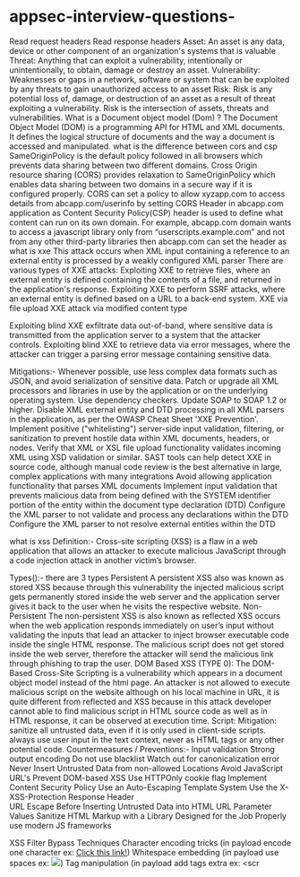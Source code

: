 # appsec-interview-questions-



Read request headers
Read response headers
Asset: An asset is any data, device or other component of an organization's systems that is valuable
Threat: Anything that can exploit a vulnerability, intentionally or unintentionally, to obtain, damage or destroy an asset.
Vulnerability: Weaknesses or gaps in a network, software or system that can be exploited by any threats to gain unauthorized access to an asset
Risk: Risk is any potential loss of, damage, or destruction of an asset as a result of threat exploiting a vulnerability. Risk is the intersection of assets, threats and vulnerabilities.
What is a Document object model (Dom) ?
The Document Object Model (DOM) is a programming API for HTML and XML documents. It defines the logical structure of documents and the way a document is accessed and manipulated.
what is the difference between cors and csp
SameOriginPolicy is the default policy followed in all browsers which prevents data sharing between two different domains.
Cross Origin resource sharing (CORS) provides relaxation to SameOriginPolicy which enables data sharing between two domains in a secure way if it is configured properly. CORS can set a policy to allow xyzapp.com to access details from abcapp.com/userinfo by setting CORS Header in abcapp.com application as
Content Security Policy(CSP) header is used to define what content can run on its own domain. For example, abcapp.com domain wants to access a javascript library only from “userscripts.example.com” and not from any other third-party libraries then abcapp.com can set the header as
what is xxe
This attack occurs when XML input containing a reference to an external entity is processed by a weakly configured XML parser
There are various types of XXE attacks:
Exploiting XXE to retrieve files, where an external entity is defined containing the contents of a file, and returned in the application's response.
Exploiting XXE to perform SSRF attacks, where an external entity is defined based on a URL to a back-end system.
XXE via file upload
XXE attack via modified content type
 
Exploiting blind XXE exfiltrate data out-of-band, where sensitive data is transmitted from the application server to a system that the attacker controls.
Exploiting blind XXE to retrieve data via error messages, where the attacker can trigger a parsing error message containing sensitive data.
 
Mitigations:-
Whenever possible, use less complex data formats such as JSON, and avoid serialization of sensitive data.
Patch or upgrade all XML processors and libraries in use by the application or on the underlying operating system. Use dependency checkers. Update SOAP to SOAP 1.2 or higher.
Disable XML external entity and DTD processing in all XML parsers in the application, as per the OWASP Cheat Sheet 'XXE Prevention'.
Implement positive ("whitelisting") server-side input validation, filtering, or sanitization to prevent hostile data within XML documents, headers, or nodes.
Verify that XML or XSL file upload functionality validates incoming XML using XSD validation or similar.
SAST tools can help detect XXE in source code, although manual code review is the best alternative in large, complex applications with many integrations
Avoid allowing application functionality that parses XML documents
Implement input validation that prevents malicious data from being defined with the SYSTEM identifier portion of the entity within the document type declaration (DTD)
Configure the XML parser to not validate and process any declarations within the DTD
Configure the XML parser to not resolve external entities within the DTD

what is xss
Definition:-
Cross-site scripting (XSS) is a flaw in a web application that allows an attacker to execute malicious JavaScript through a code injection attack in another victim’s browser.

Types():- there are 3 types
Persistent
A persistent XSS also was known as stored XSS because through this vulnerability the injected malicious script gets permanently stored inside the web server and the application server gives it back to the user when he visits the respective website.
Non-Persistent
The non-persistent XSS is also known as reflected XSS occurs when the web application responds immediately on user’s input without validating the inputs that lead an attacker to inject browser executable code inside the single HTML response. The malicious script does not get stored inside the web server, therefore the attacker will send the malicious link through phishing to trap the user.
DOM Based XSS (TYPE 0):
The DOM-Based Cross-Site Scripting is a vulnerability which appears in a document object model instead of the html page. An attacker is not allowed to execute malicious script on the website although on his local machine in URL, it is quite different from reflected and XSS because in this attack developer cannot able to find malicious script in HTML source code as well as in HTML response, it can be observed at execution time.
Script: <script>alert(document.cookie)</script>
Mitigation: 
sanitize all untrusted data, even if it is only used in client-side scripts. 
always use user input in the text context, never as HTML tags or any other potential code.
Countermeasures / Preventions:-
Input validation
Strong output encoding
Do not use blacklist
Watch out for canonicalization error
Never Insert Untrusted Data from non-allowed Locations
Avoid JavaScript URL's
Prevent DOM-based XSS
Use HTTPOnly cookie flag
Implement Content Security Policy
Use an Auto-Escaping Template System
Use the X-XSS-Protection Response Header	
URL Escape Before Inserting Untrusted Data into HTML URL Parameter Values
Sanitize HTML Markup with a Library Designed for the Job
Properly use modern JS frameworks

XSS Filter Bypass Techniques
Character encoding tricks (in payload encode one character ex: <a href="&#106;avascript:alert('Successful XSS')">Click this link!</a>)
Whitespace embedding (in payload use spaces ex: <img src="java    script:al ert('Successful XSS')">)
Tag manipulation (in payload add tags extra ex: <scr<script>ipt>document.write("Successful XSS")</scr<script>ipt>)
Internet explorer abuse (use payloads in ie browser ex: <a href='vbscript:MsgBox("Successful XSS")'>Click here</a>)
Legacy methods (<body background="javascript:alert('Successful XSS')">)

what is sql injection
Definition:- SQL injection is a technique where a malicious user can inject SQL Commands into an SQL statement via a web page
In Band:- 
The attacker uses the same channel of communication to launch their attacks and to gather their results. In-band SQLi’s simplicity and efficiency make it one of the most common types of SQLi attack. There are two sub-variations of this method:
i). Error-based SQLi—the attacker performs actions that cause the database to produce error messages. The attacker can potentially use the data provided by these error messages to gather information about the structure of the database.
ii). Union-based SQLi—this technique takes advantage of the UNION SQL operator, which fuses multiple select statements generated by the database to get a single HTTP response. This response may contain data that can be leveraged by the attacker.
Inferential (Blind) SQLi:- 
The attacker sends data payloads to the server and observes the response and behavior of the server to learn more about its structure. This method is called blind SQLi because the data is not transferred from the website database to the attacker, thus the attacker cannot see information about the attack in-band.
Blind SQL injections rely on the response and behavioral patterns of the server so they are typically slower to execute but may be just as harmful. Blind SQL injections can be classified as follows:
i). Boolean:-  that attacker sends a SQL query to the database prompting the application to return a result. The result will vary depending on whether the query is true or false. Based on the result, the information within the HTTP response will modify or stay unchanged. The attacker can then work out if the message generated a true or false result.
ii). Time-based:- attacker sends a SQL query to the database, which makes the database wait (for a period in seconds) before it can react. The attacker can see from the time the database takes to respond, whether a query is true or false. Based on the result, an HTTP response will be generated instantly or after a waiting period. The attacker can thus work out if the message they used returned true or false, without relying on data from the database.
Ex: ,(select * from (select(sleep(10)))a)
%2c(select%20*%20from%20(select(sleep(10)))a)
';WAITFOR DELAY '0:0:30'--
 
Out-of-band SQLi
The attacker can only carry out this form of attack when certain features are enabled on the database server used by the web application. This form of attack is primarily used as an alternative to the in-band and inferential SQLi techniques..
Countermeasures / Preventions:-
Primary Defenses:
Input validation
Use whitelist
Use strongly typed parameterised query API
Use stored procedure
Enforce least privileges
Avoid detailed error messages
Do not use dynamic query interface
Do not use simple escaping functions
Escaping All User Supplied Input
Watch out for canonicalization error
Avoid accessing external interpreters whenever possible


Command injection ?
No

What is a Parameterized query ?
Parameterized query:- its a query in which placeholders are used for parameters and the parameter values are supplied at execution time.
What is Stored procedure
A stored procedure is a prepared SQL code that you can save and it can be reused over and over again. We can also pass parameters to a stored procedure, so that the stored procedure can act based on the parameter value(s) that is passed.
what is csrf
Definition: CSRF is an attack that forces an end user to execute unwanted actions on a web application in which they’re currently authenticated.
CSRF have another name Session riding
	Examples include:
Submitting or deleting a record.
Submitting a transaction.
Purchasing a product.
Changing a password.
Sending a message.
Mitigation:-
A CSRF token is a secure random token (e.g., synchronizer token or challenge token) that is used to prevent CSRF attacks. The token needs to be unique per user session and should be of large random value to make it difficult to guess
Use samesite(Strict, None, Lax) attribute in cookie
CSRF bypass techniques
Using a existing csrf token across accounts(login A/ collect csrf token / logout /loginB use first collected CSRF token )
Replacing value of same length
Removing the CSRF token from request entirely 
Decode CSRF token
Extracting token via HTML injection
Using only the static parts of the token

what is the privilege escalation and types
horizontal privilege escalation:An attacker acts as a specific user and gains access to resources belonging to another user with a similar level of access.
Vertical privilege escalation: when the attacker gains higher privileges, most often root privileges (administrative privileges).
what is Second order sql injection
a user is supplying a sql statement which is stored by the application. Later that statement is used by the same user on the same web application to perform the attack
Mitigations: 
use parameterized queries which are also known as prepared statement
use stored procedures for database access
double up any single quotation marks appearing within user input before incorporating that input into a SQL query
	Example:- In this example, the data submitted by the user will be parameterized meaning that a vicious input will not affect the database. Now as the statement is parametrized if the following MySql is submitted  user = '; DROP TABLE Users; --
For example, we have a list user page in the admin panel of an application and for speed the developer wrote a basic select script, skipping the use of parameterized variables as they believed the data must be fine in the following database. The simple MySQL statement:
$sql = "SELECT * FROM user WHERE username = '{$userName}'";
$stmt = $conn->query($sql);
$user = $stmt->fetch();
Now becomes SELECT * FROM user WHERE username = ''; DROP TABLE User; --';

what is algorithm used in SSL
SSL uses symmetric cryptography using the session key after the initial handshake is done. The most widely used symmetric algorithms are AES-128, AES-192 and AES-256.
what is SSL handshaking
The SSL handshake is an asymmetric cryptography which allows the browser to verify the web server, get the public key and establish a secure connection before the beginning of the actual data transfer.
The client sends a "client hello" message. This includes the client's SSL version number, cipher settings, session-specific data and other information that the server needs to communicate with the client using SSL.
The server responds with a "server hello" message. This includes the server's SSL version number, cipher settings, session-specific data, an SSL certificate with a public key and other information that the client needs to communicate with the server over SSL.
The client verifies the server's SSL certificate from CA (Certificate Authority) and authenticates the server. If the authentication fails, then the client refuses the SSL connection and throws an exception. If the authentication succeeds, then proceed to step d.
The client creates a session key, encrypts it with the server's public key and sends it to the server. 
The server decrypts the session key with its private key and sends the acknowledgement to the client encrypted with the session key.

What is ServerSideTemplate injection
attacker injects malicious input into a template to execute commands on the server-side. This vulnerability occurs when invalid user input is embedded into the template engine which can generally lead to remote code execution (RCE).
Mitigation:
Sanitization: Sanitize user input before passing it into the templates to minimize vulnerabilities from any malicious.
Sandboxing: In case using risky characters is a business need, it is recommended to use a sandbox within a safe environment.

what is Ping explain process
the ping command sends out an echo request. If it finds the target system, the remote host sends back an echo reply.
what is SSL pinning
SSL Pinning is a technique to prevent MITM attacks. This security measure pins the identity of trustworthy certificates on mobile apps and blocks unknown documents from the suspicious servers.
Advantages of SSL Pinning
Enhanced user privacy and in-app data security
Cost reduction
Reduces threat of compromised certificates
Reduces exposure of user device malware and eavesdropping
Reports Man-in-the-middle attacks
Limitations of SSL Pinning
Less flexibility to change certificates – By pinning an app, it becomes cumbersome to change the security certificate. You must update an android app and send it again to Google play for your users to reinstall it.
Further, when the app has a pinned SSL certificate, it is hard to introduce any additional security solutions, which functions on reverse proxy technology due to SSL termination.

what is the approach to test android application
1.Discovery 2) Assessment and analysis 3) Exploitation 4) Reporting

https://docs.google.com/document/d/16RLGBknUYnduYR6ADq-n8M-sAyS4g6lgw4jPo_Vm56I/edit#heading=h.ez9jf8645yxd 
what is the approach to test Thick client application
The process is 4 steps: 1. Information gathering, 2. Client side attacks, 3. Network side attacks, 4. Server side attacks
Detailed explanation visit   https://docs.google.com/document/d/1HLj5PaBk5jF57cSrmj1lku8QUWaoc0CTL6Nmb6MvXOs/edit#heading=h.2uqrb2nnt5s2 

What is the dll hijacking and dllinjection, difference
DLL Hijacking is a way for attackers to run unwanted code on your system. This means that if an attacker can get a file/program on your system (by social engineering, remote control, etc.) that file could be performed when the user runs an application that is vulnerable to DLL Hijacking.
DLL injection is a method used for running code within the address space of another process by forcing it to load a dynamic-link library. DLL injection is often used by outer programs to manipulate the performance of another program in a way its creators did not expect or intend.

Test cases, Business test cases
What is session hijacking and session fixation attacks
Session hijacking and Session fixation are both attacks that attempt to gain access to a user’s client and web server session
session hijacking: the attacker attempts to steal the ID of a victim's session after the user logs in. 
session fixation: the attacker already has access to a valid session and tries to force the victim to use that particular session for his or her own purposes. The session fixation attack “fixes” an established session on the victim's browser, so the attack starts before the user logs in.
Tools:- Javasnoop, SQLmap commands, burp 
SSRF attack ? difference between CSRF and SSRF ?
Owasp ASVS
Active scan & passive scan
Active scanners send transmissions to the network's nodes, examining the responses they receive to evaluate whether a specific node represents a weak point within the network.
Passive scanners identify the active operating systems, applications and ports throughout a network, monitoring activity to determine the network's vulnerabilities
Cover android testing flow and some test cases, ssl pinning, 
how to bypass otp
how to bypass bruteforce
What is the assessment process to approach thick client application to do
What is the assessment process to 
What authentication and Authorization
In simple terms, authentication is the process of verifying who a user is, while authorization is the process of verifying what they have access to.
Root detection in Android device
Attackers can ‘root’ a device in order to bypass the Android application sandbox
How to bypass Root detection
After finding the XXE vulnerability what you will do ? how you will exploit it ?
Buffer overflow:
Definition:
Buffers are memory storage regions that temporarily hold data while it is being transferred from one location to another. A buffer overflow (or buffer overrun) occurs when the volume of data exceeds the storage capacity of the memory buffer. As a result, the program attempting to write the data to the buffer overwrites adjacent memory locations.
What is Http Parameter pollution
HTTP Parameter Pollution (HPP) is a vulnerability in which an attacker appends extra parameters to an HTTP request making a website perform unexpected behavior.


What are the HTTP Security Headers
X-Frame-Options (it prevents clickjacking attack)
X-XSS-Protection ( it prevents XSS)
X-Content-Type-Options ( To prevent the browser from sniffing the page's content and deciding on which MIME type to use, use the X-Content-Type-Options header with the nosniff directive)
X-Download-Options
Content-Security-Policy (which allows only specific data from website)
Strict-Transport-Security (it restrict web app to use SSL connection only)
Referrer policy (it gives some reference to a web-A when it directed to web-B)
 Cookie Attributes
Secure
Domain
Path
HTTPOnly
Expires

What is Password Salting ?
Password Salting is a technique used to help protect passwords stored in a database from being reverse-engineered by hackers who might breach the environment. Password salting involves adding a string of between 32 or more characters to a password and then hashing it

What is HSTS ?
HSTS stands for HTTP Strict Transport Security. It is a method used by websites to declare that they should only be accessed using a secure connection (HTTPS). If a website declares an HSTS policy, the browser must refuse all HTTP connections and prevent users from accepting insecure SSL certificates.

How HSTS works ?
Typically, when you enter a URL in the web browser, you skip the protocol part. For example, you type www.acunetix.com, not http://www.acunetix.com. In such a case, the browser assumes that you want to use the HTTP protocol so it makes an HTTP request to www.acunetix.com.
At this stage, the web server replies with a redirect (301 response code) that points to the HTTPS site. The browser makes an HTTPS connection to www.acunetix.com. This is when the HSTS security policy protection begins using an HTTP response header:
Ex: Strict-Transport-Security: max-age=31536000; includeSubDomains; preload

HSTS max-age is refreshed every time your browser reads the header and the maximum value is two years. This means that the protection is permanent as long as no more than two years pass between your visits

**The only currently known method that could be used to bypass HSTS is an NTP-based attack. If a computer is vulnerable to an NTP attack, an attacker can trick the computer into expiring the HSTS policy and access a web application once with HTTP requests

What is cross frame scripting ?
Cross-Frame Scripting is a web attack technique that exploits specific browser bugs to eavesdrop on the user through JavaScript. This type of attack requires social engineering and completely depends on the browser selected by the user, therefore it is perceived as a minor web application security threat.

XFS attack is possible when below conditions met
all the following conditions must be met:
1. The website or web application must be vulnerable to XFS attacks and must control valuable user input (login data or other sensitive information).
2. The attacker must place malicious JavaScript code on a web page that they control.
3. The attacker must use social engineering (e.g. a phishing attack) to trick the victim to visit the web page that the attacker controls.
4. The victim must use a vulnerable browser version (for example, IE6 on Windows XP)

Preventions: 
Framebusting: The legitimate website owner only needs to modify the web page HTML code.
The Content-Security-Policy: frame-ancestors header: The legitimate website owner must modify web server configuration and have this header automatically included with every page.
The X-Frame-Options header: The legitimate website owner must modify web server configuration and have this header automatically included with every page.


What is HTTPOnly ?
If we set HTTPOnly attribute on cookie then cookie value cannot read or set by client side java script. It protects from Xss attacks
Ex: Set-Cookie: sessionid=QmFieWxvbiA1; HttpOnly

Other Flags For Secure Cookies
The HttpOnly flag is not the only flag that you can use to protect your cookies. Here are two more that can be useful.

Secure Flag
The Secure flag is used to declare that the cookie may only be transmitted using a secure connection (SSL/HTTPS). If this cookie is set, the browser will never send the cookie if the connection is HTTP. This flag prevents cookie theft via man-in-the-middle attacks.
Ex: Set-Cookie: sessionid=QmFieWxvbiA1; HttpOnly; Secure

SameSite flag
The SameSite flag is used to declare when web browsers should send the cookie, depending on how a visitor interacts with the site that set the cookie. This flag is used to help protect against cross-site request forgery (CSRF) attacks.

The SameSite attribute may have one of the following values:

SameSite=Strict: The cookie is only sent if you are currently on the site that the cookie is set for. If you are on a different site and you click a link to a site that the cookie is set for, the cookie is not sent with the first request.
SameSite=Lax: The cookie is not sent for embedded content but it is sent if you click on a link to a site that the cookie is set for. It is sent only with safe request types that do not change state, for example, GET.
SameSite=None: The cookie is sent even for embedded content.
Ex: Set-Cookie: sessionid=QmFieWxvbiA1; HttpOnly; Secure; SameSite=Strict


what is http trace
The HTTP TRACE method is designed for diagnostic purposes. If enabled, the web server will respond to requests that use the TRACE method by echoing in its response the exact request that was received. the TRACK method works in the same way but is specific to Microsoft’s IIS web server.
What is Cross site tracing ?
Cross-site tracing (XST) is an advanced form of cross-site scripting that can pass protection measures against cross-site scripting. XST allows attackers to get authentication data like session cookies using a simple client-side script. It starts with a compromised server: when a user visits such a server, it downloads the malicious code that sends HTTP TRACE requests to other websites. As a response, these websites send authentication data to the compromised server, which in turn can be later used by attackers to launch further attacks.

Though XST is a form of XSS, it is a bit different from XSS. XST relies on HTTP TRACE method whereas XSS relies on HTTP GET and POST methods. Otherwise, they both can perform almost the same level of damage to the victims.

XST could be used as a method to steal user’s cookies via Cross-site Scripting (XSS). This will even work if the cookie has the “HttpOnly” flag set and/or exposes the user’s Authorization header.
Ex: https://www.blackhillsinfosec.com/three-minutes-with-the-http-trace-method/

What happens if the response contains a valid session ?
As per the security concern it not recommended 

What type of attacks possible in response modifier  (Response manipulation attacks)

What does Burp Intruder do ? What type of attacks are there when we have to use ?
Sniper:- This uses a single set of payloads. It targets each payload position in turn, and places each payload into that position in turn.  The total number of requests generated in the attack is the product of the number of positions and the number of payloads in the payload set.
Uses one payload set to payload position

Battering Ram:- This uses a single set of payloads. Sends the same payload into all of the defined payload positions at once. The total number of requests generated in the attack is the number of payloads in the payload set.
Use one payload set to different positions

PitchFork:- This uses multiple payload sets for each position. It places the first payload set in the first position, the second payload set in the second position 
Use same number of payload set and position; no permutations

Cluster bomb:- This uses multiple payload sets. There is a different payload set for each defined position (up to a maximum of 20). The attack iterates through each payload set in turn, so that all permutations of payload combinations are tested. The total number of requests generated in attack is equal to payload sets permutation.

By using Burp intruder what type of attacks are possible ?
It is a fuzzer. This is used to run a set of values through an input point. The values are run and the output is observed for success/failure and content length. Usually, an anomaly results in a change in response code or content length of the response. BurpSuite allows brute-force, dictionary file and single values for its payload position. The intruder is used for:
Brute-force attacks on password forms, pin forms, and other such forms.
The dictionary attack on password forms, fields that are suspected of being vulnerable to XSS or SQL injection, file path traversal
Testing and attacking rate limiting on the web-app.


How to bypass client side validation ?
By inspecting the web page we can disable validations
By intercepting the request we can insert malicious script

Java based thick client application testing process and different tools
https://www.cyberark.com/resources/threat-research-blog/thick-client-penetration-testing-methodology 
Procedure https://medium.com/@david.valles/security-testing-of-thick-client-application-15612f326cac 
https://www.happiestminds.com/wp-content/uploads/2016/03/Thick-client-application.pdf 

Read owasp testing guide


What is Local file inclusion (LFI)?
An attacker can use Local File Inclusion (LFI) to trick the web application into exposing or running files on the web server.
An LFI attack may lead to information disclosure, remote code execution, or even Cross-site Scripting (XSS).

What is Remote File inclusion (RFI) ?
Remote file inclusion attacks usually occur when an application receives a path to a file as input for a web page and does not properly sanitize it.
never include files based on user input if not possible then use Whitelist

What is a threat vector ??
A threat vector is a path or a means by which a cybercriminal gains access through one or more of six main routes into a computer system by exploiting a route vulnerability
What is threat surface
threat surface refers to all the available endpoints that a threat actor may attempt to exploit in Internet-connected devices within the cyber threat environment.
Dll hijacking ?
DLL hijacking is an attack that exploits the Windows search and load algorithm, allowing an attacker to inject code into an application through disk manipulation. In other words, simply putting a DLL file in the right place causes a vulnerable application to load that malicious DLL
How it works? 
a Windows application needs to be tricked into loading an infected DLL file instead of the legitimate DLL. By exploiting the publicized DLL search order of Microsoft applications, this trickery is relatively simple to execute. The standard DLL search order of Microsoft applications depends upon whether safe DLL search is enabled.
If a cybercriminal deposits an infected DLL file in this location, the application will open it instead of the original because its location was searched first, before the system directory.
This technique is also known as DLL search order hijacking.
Prevention:
Keep antivirus software up-to-date
Educate staff about phishing and social engineering warning signs
Strengthen your security posture
 


Dll injection ?
DLL injection is used to manipulate the execution of a running process. Most DLL injection attacks are performed to do reverse engineering attacks.

DLL injection can be divided into 4 steps-
1. Attach to the process
2. Allocate Memory within the process
3. Copy the DLL or the DLL Path into the processes memory and determine appropriate memory addresses
4. Instruct the process to Execute your DLL
Prevention:
we need to ensure no untrusted process gets Administrator access as your application. 
The other way is to have an updated antivirus software; though antivirus software can’t be fully trusted always, 
it is generally recommended to download software from genuine websites.
What is Process hooking and process injection
Hooking is a technology for intercepting function calls in other processes
Echo mirage tool  ?
Android manifest file ?
The AndroidManifest.xml file contains information of your package, including components of the application such as activities, services, broadcast receivers, content providers etc.
Soap accepts which type of request ? xml or Json ?
SOAP is a protocol that means a set of rules. JSON is an object.
SOAP can use JSON for communication, but the reverse is not at all possible.
SOAP uses XML format, whereas JSON uses a key-value pair.
The error message can be declared with SOAP, but the same is not possible with JSON.
Postman accepts which type of request ? xml or Json ?
Yes. it supports both
Difference between Web service and API
KEY DIFFERENCE
Web service is a collection of open source protocols and standards used for exchanging data between systems or applications whereas API is a software interface that allows two applications to interact with each other without any user involvement.
Web service is used for REST, SOAP and XML-RPC for communication while API is used for any style of communication.
Web service supports only HTTP protocol whereas API supports HTTP/HTTPS protocol.
Web service supports XML while API supports XML and JSON.
All Web services are APIs but all APIs are not web services.

Name the tools other than SoapUI and Postman to test API’s
Fiddler, karate, dsl, parasoaft
DOM xss ? how it occurred ? why it occurred ? Preventions
SSRF - complete
SSRF is a class of vulnerability that lets you make requests from a backend server to internal or external systems. 
Ex:
Let’s say you have an e-commerce website that has different servers on the backend. The application has different categories with various products in each category, and the specifications for a product are stored on a different service. So, when you click on a product, the current server (where the application is hosted) sends a request to the other server to get specifications for the product. For simplicity, let’s consider that the request is as follows: 
https://bestproducts.com/products?url=https://productspecs.com/specs?id=34
So the server is sending a request to the productspecs server to send details for the product with id 34. When this request is made, the productspecs server will find details for that product and send it to the main server. And the main server will display the contents. This setup is vulnerable to SSRF. 
In this example of a request, hackers can manipulate the URL parameter to make malicious requests. For example, let’s say the hacker modifies the request as follows: 
https://bestproducts.com/products?url=file:///etc/passwd
If there’s no protection from SSRF and if this request is executed, then the contents of the /etc/passwd file would be displayed. This is an example where SSRF is on the server making the request. But SSRF can be used on other servers as well. Let’s look at an example of that scenario.
Impacts:
Data exposure
Internal recon
Denial of attack
Remote code execution

Mitigations:
Use whitelist


What is deserialization and Serialization ? 
Serialization is a mechanism of converting the state of an object into a byte stream. Deserialization is the reverse process where the byte stream is used to recreate the actual object. This mechanism is used to persist the object.


Mobile application testing process
Sqlmap tool ?
Its open source tools and find the sql injection vulnerabilities


What is Single sign on ? how it works
How roles are moved ?


O auth technology?
How credit card information stored in database side ?
What is encoding
Encoding :
In the Encoding method, data is transformed from one form to another. The main aim of encoding is to transform data into a form that is readable by most of the systems or that can be used by any external process. It can’t be used for securing data, various publicly available algorithms are used for encoding
Example: ASCII, BASE64, UNICODE
What is hashing and when do we use it  ?
In hashing, data is converted to the hash using some hashing function, which can be any number generated from string or text. Various hashing algorithms are MD5, SHA256. Data once hashed is non-reversible.
Hash function can be any function that is used to map data of arbitrary size to data of fixed size. 
What is encryption and when do we use it ?
encryption algorithm in such a way that only authorized personnel can access the message or information. It is a special type of encoding that is used for transferring private data, for example sending a combination of username and password over the internet for email login

SOP and CORS used in same domain
What is token and how many types of tokens there ?
Access tokens and refresh tokens
How a android application stores token and uses it ?
The token lives long time or reset to certain time ?
What is clickjaking ?
What is iframe injection ?
What is the difference between clickjaking and iframe injection
Soap vs RESP
Differences:
REST API has no has no official standard at all because it is an architectural style. SOAP API, on the other hand, has an official standard because it is a protocol.
REST APIs uses multiple standards like HTTP, JSON, URL, and XML while SOAP APIs is largely based on HTTP and XML.
As REST API deploys multiple standards, so it takes fewer resources and bandwidth as compared to SOAP that uses XML for the creation of Payload and results in the large sized file.
The ways both APIs exposes the business logics are also different. REST API takes advantage of URL exposure like @path("/WeatherService") while SOAP API use of services interfaces like @WebService.
SOAP API defines too many standards, and its implementer implements the things in a standard way only. In the case of miscommunication from service, the result will be the error. REST API, on the other hand, don't make emphasis on too many standards and results in corrupt API in the end.
REST API uses Web Application Description Language, and SOAP API used Web Services Description language for describing the functionalities being offered by web services.
REST APIs are more convenient with JavaScript and can be implemented easily as well. SOAP APIs are also convenient with JavaScript but don't support for greater implementation.
































What are the phases in the penetration testing life cycle?	
The main phases are planning & reconnaissance, where the goals, timeline and scope are defined and initial information is gathered, Enumeration where active scans and tests are performed to identify any vulnerabilities, exploitation, where access is gained through vulnerabilities discovered while performing enumeration, post-exploitation where there is an effort in order to maintain the access previously gained through new users or backdoors and elevate the current privileges and reporting, where all of the findings, risk ratings and relevant remediations are added to a final report. Afterwards a cleanup is necessary to remove any new user accounts, backdoors or exploits

What types of penetration testing assessments are there?	
Some of the most common types of penetration tests are external, which is usually done off-site against an external network, internal where the assessment is conducted from within the target network, web application tests which objective is to find security vulnerabilities in web-based applications through both manual and automated tests, social engineering which tries to exploit to weak link in most organization i.e. its employees, through phishing, vishing, tailgating, physical testing, media drops etc.

Difference between active and passive reconnaissance	
During active reconnaissance, the attacker will perform scans or tests that will interact with the target machine, potentially triggering alarms or creating logs, whereas during passive reconnaissance the attacker makes use of open source intelligence to gather information about the target.

How are penetration tests classified?	
There are mainly three types of penetration tests: black box, white box and grey box. In black box assessments, the tester tries to simulate a real attack, and is provided with very little to no knowledge of the target application or network. In white box assessments, the tester is given full access to things like application source code, network diagram and even authentication credentials to privileged accounts, this increases drastically the amount of tests that can be performed. In grey box assessments, the tester will have some prior knowledge and documentation of the target system, but won’t necessarily have privileged access to it.

What types of penetration testing teams are there and what are their responsibilities?
The main teams are red, blue and purple. Red teams try as best as humanly possible to simulate a real attack using tools and techniques used by cyber criminals. Blue teams are responsible for defending systems from attacks by red teams or real attackers, through various countermeasures such as firewalls, SIEM systems, honey pots etc. Purple teams use real life techniques and tools to identify vulnerabilities and apply blue team frameworks in order to protect the organization from real attacks, it is often a combination of red and blue teams, rather than a team of its own.

What are some of the types of attackers?	
Script kiddie: an unskilled individual who uses scripts or programs developed by others to attack applications, networks or devices.
Advanced persistent threat: a skilled and stealthy threat individual, typically a nation state or state-sponsored group, which manages to gain unauthorized access to a system and remains undetected for long periods of time.
Malicious insider: a malicious individual who poses a threat to an organization from within the organization, such as an employee, a former employee or a contractor, it may potentially have inside information concerning the organization’s security practices, data and computer systems.

What are the most common types of malware?	
The most common types of malware are viruses, which are self-replicating and can spread to other systems, trojan which are disguised as legitimate software, worms are like viruses but do not require a host program to spread, spyware such as keyloggers are used to sensitive information such as credentials, adware which are used to display advertisement and are usually harmless, ransomware which are designed to lock users out of their systems and demand a ransom, logic bombs which are activated at a specific time or when a specific event has occurred and rootkits which are backdoors that allow an attacker to maintain remote control over a system and are particularly hard to identify and remove

What are some of the most common vulnerability databases?	
National Vulnerability Database (NVD), Common Vulnerabilities and Exposures (CVE), Exploit Database, VulDB, Packetstorm, Microsoft Security Bulletins.

What is the Common Vulnerability Scoring System?	
The Common Vulnerability Scoring System (CVSS) is an open framework to categorize the characteristics and severity of software vulnerabilities. It consists of three metric groups: Base, Temporal, and Environmental. The Base metrics produce a score ranging from 0 to 10, which can then be modified by scoring the Temporal and Environmental metrics. 

How would you rate vulnerabilities during a penetration test?	
In order to rate a vulnerability, a risk matrix is used and a risk level is calculated based on the likelihood and consequence of a given issue.

At what point of an assessment would you start performing testing?	
Only once a clear scope of work and timeline has been defined and agreed to by all parties, and once authorization to start the testing has been received.

What are some of the most common vulnerabilities?	
Some of the most common vulnerabilities are injection, deserialization, file inclusion, weak encryption, security misconfigurations, weak password policies.

What is the principle of least privilege?	
The principle of least privilege (PoLP), requires that in a given system, application or network, a user must be able to access only the information and resources that are necessary for its legitimate purpose.


Infrastructure/Operating Systems
This section covers general questions about infrastructure, for example networking, services and protection mechanisms, and specific operating systems and their security vulnerabilities.


What is the OSI model and what are its layers?	
The Open Systems Interconnection model is used to break down what happens behind the scenes in a network system in seven layers: Physical (the cables), Data Link (network cards and switches), Network (the router), Transport (TCP/IP), Session, Presentation and Application (end-user)

What is the difference between TCP and UDP?	
TCP is a connection-oriented protocol and it uses a three-way handshake (SYN, SYN-ACK and ACK). UDP is a connectionless protocol and its speed is much faster than TCP.

What are some of the most common services and what ports do they run on?	
Some of the most common services are HTTP on port 80, HTTPS on port 443, DNS on port 53, FTp on port 21, SSH on port 22, Telnet on port 23 and+B60 SMTP on port 25.

What is DNS?	
The Domain Name System (DNS) is a service used to translate domain names to the numerical IP addresses needed for locating and identifying computer services, for example 142.250.69.196 is translated to www.google.com. It runs on port 53.

What is ARP?	
The Address Resolution Protocol (ARP) is used for discovering the MAC address associated with a given internet layer address, typically an IPv4 address.

What is RDP?	
The Remote Desktop Protocol (RDP) is a proprietary protocol developed by Microsoft which provides a user with a graphical interface to connect to another computer over a network connection. It runs on port 3389.

What is a MAC address?	
The media access control (MAC) address is a unique identifier assigned to a network interface that is required to be able to communicate with the rest of the network.

What is a firewall and how does it work?	
A firewall is a network security device that has the ability to either monitor or filter incoming or outgoing network traffic based on pre-defined rules.

What is the difference between an IDS and an IPS?	
The main difference between them is that IDS is a monitoring system, while IPS is a control system. IDS doesn’t alter the network packets in any way, whereas IPS prevents the packet from delivery based on the contents of the packet, much like how a firewall prevents traffic by IP address.

What are honeypots?	
Honeypots are hardware or software mechanisms designed to detect and potentially help to prevent attempts at unauthorized use of a given network, application or device.

What is the difference between encoding, hashing and encrypting?	
Encoding takes a clear-text string and turns it into an encoded string, which can easily be decoded, it is used to preserve the usability of the information, an example is base64. 
Hashing takes a clear-text string and turns it into a hash, which will always be the same length, regardless of the clear text string used, it is a one-way operation and therefore it cannot be reversed, it is used to validate the integrity of information or to store sensitive data, an example is MD5. 
Encryption takes a clear-text string and turns it into an encrypted string through the use of a key, it can be reverse by knowing the algorighm used and the key, it is used to secure confidential information, an example is RSA.
Name a few type of encoding, hash and encryption	Encoding: ASCII, HEX, Base64, URL. Hashing: MD5, SHA-512, NTLM. Encryption: AES, RSA, 3DES. 


What is the fastest way to crack hashes?	
The easiest way to crack hashes is through rainbow tables, which are precomputed tables of hashes that cache the output of hashing functions. The hashes stored in these tables are then compared to the target hash, in order to identify it’s corresponding clear-text value without the need of hashing a list of clear-text strings and comparing them to the hash.

Difference between symmetric and asymmetric encryption	
Symmetric encryption only uses one key for encryption as well as decryption. Asymmetric Encryption two keys, one to encrypt the information and one to decrypt it. These keys are called Public Key and Private Key.

In what format are Windows and Linux hashes stored	Windows hashes are stored using NTLM and they used to be stored with LM. Linux passwords are normally hashed using the SHA-256 or SHA-512, in older versions they are hashed with Blowfish or DES.

Where are Windows and Linux hashes stored, how can you retrieve them?	
Linux hashes are stored in /etc/shadow, they used to be stored under /etc/passwd and they can still be stored there if required. In Windows, NTLM hashes are stored in the SAM file, the boot key which is stored in the SYSTEM hive is required to obtain them. These are stored in C:\Windows\System32\config\.

What are cron jobs/scheduled tasks?	
Cron jobs or scheduled tasks give users the ability to schedule the launch of programs or scripts at pre-defined times or after specified time intervals.

Where are cron jobs stored in Windows and Linux?	Scheduled tasks in Windows are stored in %WINDIR%\System32\Tasks. Cron jobs in Linux are stored in /etc/crontab, /var/spool/cron, /var/spool/cron/crontabs/root, /etc/cron.d, /etc/cron.daily, /etc/cron.hourly etc.

What are the different package managers used in Linux and where are they used?
For Debian-based operating systems, the most common package manager is Advanced Packaging Tool (APT), which uses .deb packages. For RedHat-based operating systems, the most common package manager is Yellowdog Updater, Modified (YUM), which uses .rpn packages. For Arch-based operating systems, the most common package manager is Pacman Package Manager. For OpenSUSE-based operating systems, the most common package manager is Zypper Package Manager (ZYpp).

Describe the permission system used in Linux file systems	
Linux file systems divide their permissions in three categories: read, write and execute. 

When looking at a file or directory, the permissions are mentioned three times, the first time refers to the owner of the file, the second one to users belonging to the group of the file and the third one to everyone else.

What are SUID and sudo?	
SUID is a Unix file permission that can allow users to run a command or a script with the as the owner of the file, rather than as the user executing it. sudo is Unix feature that allows users to run scripts or commands as another user, by default the root user.

What is Kerberos and how does it perform authentication?	
Kerberos is an authentication protocol that works on the basis of tickets to allow nodes communicating over a non-secure network to prove their identity to one another in a secure manner. When authenticating, Kerberos uses symmetric encryption and a trusted third party which is called a Key Distribution Center (KDC). At the moment of the authentication, Kerberos stores a specific ticket for that session on the user’s machine and any Kerberos aware service will look for this ticket instead of prompting the user to authenticate through a password.

What is the difference between WEP, WPA and WPA2	
WEP uses the RC4 (Rivest Cipher 4) stream cipher for authentication and encryption. The standard originally specified a 40-bit, pre-shared encryption key, later on a 104-bit key became available. WPA is also based on RC4, although it introduced Temporal Key Integrity Protocol (TKIP), which uses 256-bit keys to encrypt data, along with other key features such as per-packet key mixing which make it a much better option. WPA2 replaced RC4 and TKIP with two stronger encryption and authentication mechanisms: Advanced Encryption Standard (AES) and Counter Mode with Cipher Block Chaining Message Authentication Code Protocol (CCMP), respectively. Also meant to be backward-compatible, WPA2 supports TKIP as a fallback if a device cannot support CCMP. AES comprises three symmetric block ciphers. Each encrypts and decrypts data in blocks of 128 bits using 128-, 192- and 256-bit keys.

What is WPS? Why is it insecure?	
Wi-Fi Protected Setup (WPS) is a feature supplied with many routers which is designed to make the process of connecting to a wireless network from a device easier. In order to make a connection, WPS uses a eight-digit PIN that needs to be entered on the device, which already makes this a lot easier to crack than any other encryption. Furthermore, rather than check the entire eight-digit PIN at once, the router checks the first four digits separately from the last four digits, which makes it even easier to crack as tehre are only 11,000 possible four-digit codes, and once the brute force software gets the first four digits right, the attacker can move on to the rest of the digits. Many routers come with WPS enabled by default. A way manufacturers use to mitigate this attack is to add a time out period after a number of attempts. Reaver can be used to crack WPS PINs.


Common Techniques & Attacks
The interviewer might ask questions about specific techniques or attacks that a penetration test might need to carry out as part of their day-to-day responsibilities.

Even if you don’t know how to perform some of these attacks, it is crucial that you understand how these attacks occur, what is the potential consequence and how these can potentially be remediated.


How can DNS and ARP be exploited by attackers?	
ARP spoofing or ARP cache poisoning is an attack by which an attacker sends (spoofed) Address Resolution Protocol (ARP) messages onto a local area network. Generally, the aim is to associate the attacker’s MAC address with the IP address of another host, such as the default gateway, causing any traffic meant for that IP address to be sent to the attacker instead. The attack can only be used on networks that use ARP, and requires attacker have direct access to the local network segment to be attacked. DNS spoofing, also referred to as DNS cache poisoning, is a form of of attack in which corrupt Domain Name System data is introduced into the DNS resolver’s cache, causing the name server to return an incorrect IP address, it can be exploited by attackers and allow them to receive information that was not intended for them.

What is DDoS?	
A distributed denial-of-service (DDoS) attack is a malicious attempt to disrupt the normal traffic of a targeted server, application or network by overwhelming the target with an amount of traffic that it is unable to handle. This attack targets availability rather than confidentiality or integrity.

What is buffer overflow?	
Buffer overflow is an anomaly where a program, while writing data to a buffer, overruns the buffer’s boundary and overwrites adjacent memory locations. Attackers can intentionally feed input that the buffer cannot store, and overwrite areas that hold executable code, replacing it with their own code, therefore executing arbitrary code on the target system. There are two main types of buffer overflows: stack based, more common and easier to perform and heap based, less common and harder to perform. 

What is packet inspection?	
Packet inspection is a technique that inspects in detail the data being sent over a computer network, and it is often used to detect malicious activity or to identify sensitive information.

What is privilege escalation? 
Provide a few examples	Privilege escalation allows an attacker, through the exploitation of a vulnerability or misconfiguration, to elevate their privileges and gain access to unauthorized resources on the system. An example could be through a clear-text password stored in a history file or through a vulnerable application installed on the target system.

What is the difference between brute force and dictionary attacks?	
Brute Force attacks tries a list of possible passwords that are generated during the attack based on predefined rules, whereas dictionary attack use a list of known or commonly used passwords stored in a file.

What is a golden ticket attack?	
A golden ticket attack allows an attacker to create a Kerberos authentication ticket from a compromised service account, called krbtgt. By using the NTLM hash of the compromised account an attacker can create fraudulent golden tickets. These tickets appear pre-authorized to perform whatever action the attackers want without any real authentication.

What is a common misconfiguration of FTP and SMB?	
A common misconfiguration of FTP is the anonymous login, which if enabled can allow any user to authenticate to the server without the need to enter credentials. A common misconfiguration of SMB is null session authentication , which can allow any user to authenticate to an SMB share by providing a null username and password.

Web Application Vulnerabilities & Attacks
Nowadays most applications run on web browsers and are hosted in the cloud, and due to this the need to perform tests against web applications has increased drastically.

Therefore, it is crucial for a successful penetration to be very familiar with all of the main vulnerabilities and misconfigurations that can affect web applications, the possible consequences and remediation.

What is XSS, what types of XSS are there, what are the consequences of a successful attack and how do you prevent XSS?	
Cross-site scripting is a security vulnerability that can allow attackers to inject client-side scripts or code into web pages viewed by other users. The types of XSS are: Reflected, which means the malicious code is within the current HTTP request, Stored, which means the malicious code is stored in the website’s database or in the webpage itself and DOM-based, meaning the vulnerability lies on the client-side rather then in the server-side application code. It can result in an attacker accessing sensitive data such as the user’s session or credentials, or taking full control of the target application. It can be prevented by filtering the input before the request is made, encoding the output in the HTTP response, use the Content-Type and X-Content-Type-Options headers or escaping certain special characters.

What is SQL Injection, different types and examples, how to prevent	
SQL injection is a vulnerability that allows an attacker to interfere with the queries that an application makes to its database and to inject custom queries to retrieve unintended data or perform unintended actions. There are three main types of SQL injection: In-Band, meaning the attacker uses the same platform to both perform the attack and gather its output, Blind, where the attacker perform the attack in one platform although said platform does not return any output which makes it harder to ascertain whether the vulnerability actually exists, therefore it is indispensable to rely on the response time or certain patterns of the application in order to exploit it. Out-of-band SQL injection is performed when the attacker can’t use the same platform to perform the attack and gather the output, or when a server is too slow or unstable for these actions to be performed. SQL injection can be prevented by using input validation, character whitelisting, encoding or escaping.

Secure and HTTPOnly flags	
Secure and HTTPOnly are flags that can be set against session cookies. The secure flag ensures that cookie information is only transmitted over an HTTPS channel. The HTTPOnly flag ensures that cookie information can only be accessed by the web server and not by client-side scripts, this limits the damage that XSS could to to a victim user.

What is CSRF, what does it entail and how can it be prevented?	
Cross-site request forgery (CSRF) is a web security vulnerability that allows an attacker to induce users to perform actions that they do not intend to perform by using maliciously crafted web requests. It can allow an attacker to cause a victim user to carry out an unintended action, for example changing their email address, password or transferring funds. This can result in a full compromise of the victim’s account. CSRF attacks can be prevented through the use of CSRF tokens, which ensures the request made by the end user is genuine and makes it impossible for attackers to craft a malicious HTTP request for the end user to execute. To be effective, CSRF tokens need to be unpredictable, tied to the user’s session and validated upon every user action is executed.

What is IDOR, what are its consequences and how can you prevent it?	
Insecure direct object references (IDOR) are a type of access control vulnerability that arises when an application uses user-supplied input to access objects directly. If present, they can allow attackers to access unintended data on the database, including sensitive information such as passwords, potentially gaining full access to the web server. It can be prevented through input validation or by using indirect references.

What are LFI and RFI and what are the consequences of these attacks? 
How can they be prevented?	
Local file inclusion and remote file inclusion occur when a web application includes a file within its code in order to use functions within it and when proper input validation is not in place. Through local file inclusion, attackers can potentially access files within the web server that were not meant to be publicly available, whereas through remote file inclusion, attackers can include remote files, and therefore potentially execute malicious scripts hosted on a web server. The easiest way to prevent LFI and RFI attacks is to simply not include files in a way that they can be manipulated by users, otherwise input sanitization can be used.

How can you secure data in transit?	
The HTTPS protocol on port 443 can be used to secure data in transite between a client and a server, through TLS or SSL encryption.

Penetration Testing Tools
Knowing the most common penetration testing tools and how to use them is a key skill for any penetration tester, as these tools will help greatly in automating attacks and enumerations, as well as performing manual testing.


What tool would you use to perform a port scan?	
The most popular tool to perform port scans is Nmap. Port scans can also be done through scripting, for example using Python.

What tools would you use to inspect network packets?	
The most common tools for packet inspection are Wireshark and Dig.

What tool would you use to bruteforce passwords, online and offline?	
Hydra and Patator are used for online cracking, where as John the Ripper and Hashcat are used for offline cracking.

What tool would you use to automate SQL injection attacks?	
SQLMap is an open source penetration testing tool that automates the process of detecting and exploiting SQL injection attacks.

What tool would you use to perform an ARP spoofing attack?	
The main tools used for ARP spoofing are Arpspoof, Ettercap and Responder.

What tools would you use to perform testing against WiFi networks	
Aircrack-ng is a complete suite of tools used to assess WiFi network security and test for various vulnerabilities.

What tool can help generate malicious executables?	
The Metasploit MSFvenom tool is a combination of Msfpayload and Msfencode, putting both of these tools into a single Framework instance. It allows to generated encoded malicious payloads.

What tools would you use to scan a network for known vulnerabilities?	
Tools like Nessus or OpenVAS can be used to scan networks for known vulnerabilities.

What tool would you use to inspect the route between a host and a destination?	
Traceroute, or tracert, is a network diagnostic tool used to identify the exact route and hops is used for a host to connect to a given destination, and to measure any packet transit delays.


Scenario-Based
The interviewer will most likely ask some scenario-based questions, which will test your critical thinking in situations where you may need to exploit a certain vulnerability or suggest a remediation but the answer may not be as straightforward. There isn’t necessarily a right or wrong answer to these, as long as you can come up with a creative way that works it will prove you have what it takes.

Try to think of other scenarios you may come across during a penetration test that may need extra thinking.


How would you remotely access a service that can only be accessed from within an internal network?	
Port forwarding is a technique used to redirect a communication request from one address and port number combination to another. For example, if port 80 is only accessible from within the internal network but port 443 is accessible remotely, a port forward rule can be created to forward all incoming traffic on port 443 to port 80.

How would you allow regular users to run bash scripts as root and which way is most secure?	
The best way would be to use cron jobs, as long as the user does not have access to modify the script that is being run, alternatively a SUDO rule can be added to allow the user to run the script as sudo.

If you were able to obtain an NTLM hash but could not decrypt it, how would you use this knowledge to obtain access to the target host?	
Pass the hash is a hacking technique that allows an attacker to authenticate to a remote server by using the NTLM or LM hash of a user’s password, instead of requiring the plaintext password.

What measures would you put in place to prevent brute forcing?	
Password bruteforcing can be prevented through the use of account lockout mechanisms, CAPTCHA, multi-factor authentication and IP-based restrictions.








https://github.com/naveen12/web-security-interview-questions 
https://danielmiessler.com/study/infosec_interview_questions/ 


















How to bypass xss filters
how to bypass SQL injection filters
how to insert log how to to exploit log injection 
how to exploit if it up contains csrf token
What is lfi and rfi





Security test cases for Login page:- 
Approach: A

1) Invalid Username/password

2) Password encryption (Encrypted Password cannot be copy-pasted in notepad)

3) Forgot Password Link

4) Valid login name/email id for forgot password or contact administrators

5) Checking cookies for username/password

6) Number of invalid attempts for username/password

7) Remember me(for password)

8) In case of financial applications (like Bank – Captha, virtual keypad etc.., for ATM – Pin etc..)

9) Authorization

10) Access Control

11) SQL Injection

12) Check the Admin rights to delete the already logged in user.

13) SSL

Approach: B  Following are some test cases that you may want to execute to check the login level security of any web application :

1- Check if the user can access the secured area of the application without proper login.To do this, you may book mark, add to favourite or copy the URL of any secured area page and then run the URL directly without login.Application should not allow the access to the secured area in this case.

2- Check if the user can work with the secured area page, that is accessed by using browser’s BACK button, after log out the application.Proper info message should be displayed in this case mentioning that user needs to be logged in the application.

3- Check if the user can work in a secured area after session time is out.

4- Check if multiple users, with the same login ID & password can access the application.

Approach: C In Security Testing you will also check for below:

1. Check data is travel in network in plain text or Encrypted form

2. Check data encryption for login id & Password is fixed encryption or random encryption

3. Check if you are using Certificated, that certificate will follow trust chain or not

4. Log File for both web page & database

5. Client side validation is required for each text field

6. Error Message does not contain malicious info so that hacker will use this information to hack web site


https://www.edureka.co/blog/interview-questions/cybersecurity-interview-questions/
https://resources.infosecinstitute.com/topic/top-30-penetration-tester-pentester-interview-questions-and-answers-for-2019/ 

